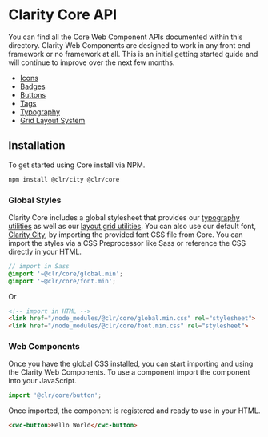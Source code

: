 # Clarity Core API

You can find all the Core Web Component APIs documented within this directory.
Clarity Web Components are designed to work in any front end framework or no
framework at all. This is an initial getting started guide and will continue to
improve over the next few months.

* [Icons](cwc-icon.md)
* [Badges](cwc-badge.md)
* [Buttons](cwc-button.md)
* [Tags](cwc-tag.md)
* [Typography](https://clarity.design/documentation/typography)
* [Grid Layout System](https://clarity.design/documentation/grid)

## Installation

To get started using Core install via NPM.

```bash
npm install @clr/city @clr/core
```

### Global Styles

Clarity Core includes a global stylesheet that provides our [typography utilities](https://clarity.design/documentation/typography)
as well as our [layout grid utilities](https://clarity.design/documentation/grid).
You can also use our default font, [Clarity City](https://github.com/vmware/clarity-city),
by importing the provided font CSS file from Core. You can import the styles via
a CSS Preprocessor like Sass or reference the CSS directly in your HTML.

```scss
// import in Sass
@import '~@clr/core/global.min';
@import '~@clr/core/font.min';
```

Or

```html
<!-- import in HTML -->
<link href="/node_modules/@clr/core/global.min.css" rel="stylesheet">
<link href="/node_modules/@clr/core/font.min.css" rel="stylesheet">
```

### Web Components

Once you have the global CSS installed, you can start importing and using
the Clarity Web Components. To use a component import the component into your
JavaScript.

```typescript
import '@clr/core/button';
```

Once imported, the component is registered and ready to use in your HTML.

```html
<cwc-button>Hello World</cwc-button>
```
